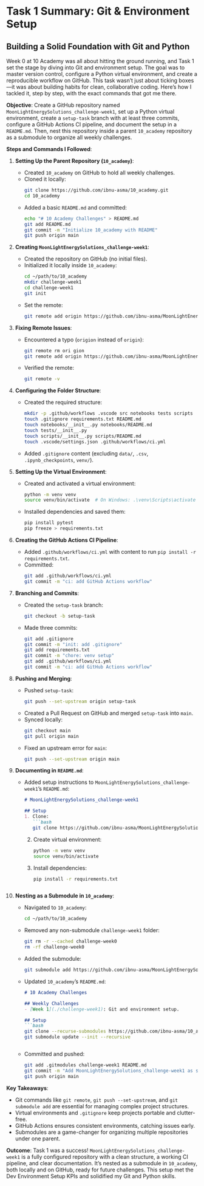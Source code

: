 # Task 1 Summary: Git & Environment Setup

## Building a Solid Foundation with Git and Python

Week 0 at 10 Academy was all about hitting the ground running, and Task 1 set the stage by diving into Git and environment setup. The goal was to master version control, configure a Python virtual environment, and create a reproducible workflow on GitHub. This task wasn’t just about ticking boxes—it was about building habits for clean, collaborative coding. Here’s how I tackled it, step by step, with the exact commands that got me there.

**Objective**: Create a GitHub repository named `MoonLightEnergySolutions_challenge-week1`, set up a Python virtual environment, create a `setup-task` branch with at least three commits, configure a GitHub Actions CI pipeline, and document the setup in a `README.md`. Then, nest this repository inside a parent `10_academy` repository as a submodule to organize all weekly challenges.

**Steps and Commands I Followed**:

1. **Setting Up the Parent Repository (`10_academy`)**:
   - Created `10_academy` on GitHub to hold all weekly challenges.
   - Cloned it locally:
     ```bash
     git clone https://github.com/ibnu-asma/10_academy.git
     cd 10_academy
     ```
   - Added a basic `README.md` and committed:
     ```bash
     echo "# 10 Academy Challenges" > README.md
     git add README.md
     git commit -m "Initialize 10_academy with README"
     git push origin main
     ```

2. **Creating `MoonLightEnergySolutions_challenge-week1`**:
   - Created the repository on GitHub (no initial files).
   - Initialized it locally inside `10_academy`:
     ```bash
     cd ~/path/to/10_academy
     mkdir challenge-week1
     cd challenge-week1
     git init
     ```
   - Set the remote:
     ```bash
     git remote add origin https://github.com/ibnu-asma/MoonLightEnergySolutions_challenge-week1.git
     ```

3. **Fixing Remote Issues**:
   - Encountered a typo (`origion` instead of `origin`):
     ```bash
     git remote rm ori gion
     git remote add origin https://github.com/ibnu-asma/MoonLightEnergySolutions_challenge-week1.git
     ```
   - Verified the remote:
     ```bash
     git remote -v
     ```

4. **Configuring the Folder Structure**:
   - Created the required structure:
     ```bash
     mkdir -p .github/workflows .vscode src notebooks tests scripts
     touch .gitignore requirements.txt README.md
     touch notebooks/__init__.py notebooks/README.md
     touch tests/__init__.py
     touch scripts/__init__.py scripts/README.md
     touch .vscode/settings.json .github/workflows/ci.yml
     ```
   - Added `.gitignore` content (excluding `data/`, `.csv`, `.ipynb_checkpoints`, `venv/`).

5. **Setting Up the Virtual Environment**:
   - Created and activated a virtual environment:
     ```bash
     python -m venv venv
     source venv/bin/activate  # On Windows: .\venv\Scripts\activate
     ```
   - Installed dependencies and saved them:
     ```bash
     pip install pytest
     pip freeze > requirements.txt
     ```

6. **Creating the GitHub Actions CI Pipeline**:
   - Added `.github/workflows/ci.yml` with content to run `pip install -r requirements.txt`.
   - Committed:
     ```bash
     git add .github/workflows/ci.yml
     git commit -m "ci: add GitHub Actions workflow"
     ```

7. **Branching and Commits**:
   - Created the `setup-task` branch:
     ```bash
     git checkout -b setup-task
     ```
   - Made three commits:
     ```bash
     git add .gitignore
     git commit -m "init: add .gitignore"
     git add requirements.txt
     git commit -m "chore: venv setup"
     git add .github/workflows/ci.yml
     git commit -m "ci: add GitHub Actions workflow"
     ```

8. **Pushing and Merging**:
   - Pushed `setup-task`:
     ```bash
     git push --set-upstream origin setup-task
     ```
   - Created a Pull Request on GitHub and merged `setup-task` into `main`.
   - Synced locally:
     ```bash
     git checkout main
     git pull origin main
     ```
   - Fixed an upstream error for `main`:
     ```bash
     git push --set-upstream origin main
     ```

9. **Documenting in `README.md`**:
   - Added setup instructions to `MoonLightEnergySolutions_challenge-week1`’s `README.md`:
     ```markdown
     # MoonLightEnergySolutions_challenge-week1

     ## Setup
     1. Clone:
        ```bash
        git clone https://github.com/ibnu-asma/MoonLightEnergySolutions_challenge-week1.git
        ```
     2. Create virtual environment:
        ```bash
        python -m venv venv
        source venv/bin/activate
        ```
     3. Install dependencies:
        ```bash
        pip install -r requirements.txt
        ```
     ```

10. **Nesting as a Submodule in `10_academy`**:
    - Navigated to `10_academy`:
      ```bash
      cd ~/path/to/10_academy
      ```
    - Removed any non-submodule `challenge-week1` folder:
      ```bash
      git rm -r --cached challenge-week0
      rm -rf challenge-week0
      ```
    - Added the submodule:
      ```bash
      git submodule add https://github.com/ibnu-asma/MoonLightEnergySolutions_challenge-week1.git challenge-week1
      ```
    - Updated `10_academy`’s `README.md`:
      ```markdown
      # 10 Academy Challenges

      ## Weekly Challenges
      - [Week 1](./challenge-week1): Git and environment setup.

      ## Setup
      ```bash
      git clone --recurse-submodules https://github.com/ibnu-asma/10_academy.git
      git submodule update --init --recursive
      ```
      ```
    - Committed and pushed:
      ```bash
      git add .gitmodules challenge-week1 README.md
      git commit -m "Add MoonLightEnergySolutions_challenge-week1 as submodule"
      git push origin main
      ```



**Key Takeaways**:
- Git commands like `git remote`, `git push --set-upstream`, and `git submodule add` are essential for managing complex project structures.
- Virtual environments and `.gitignore` keep projects portable and clutter-free.
- GitHub Actions ensures consistent environments, catching issues early.
- Submodules are a game-changer for organizing multiple repositories under one parent.

**Outcome**:
Task 1 was a success! `MoonLightEnergySolutions_challenge-week1` is a fully configured repository with a clean structure, a working CI pipeline, and clear documentation. It’s nested as a submodule in `10_academy`, both locally and on GitHub, ready for future challenges. This setup met the Dev Environment Setup KPIs and solidified my Git and Python skills.